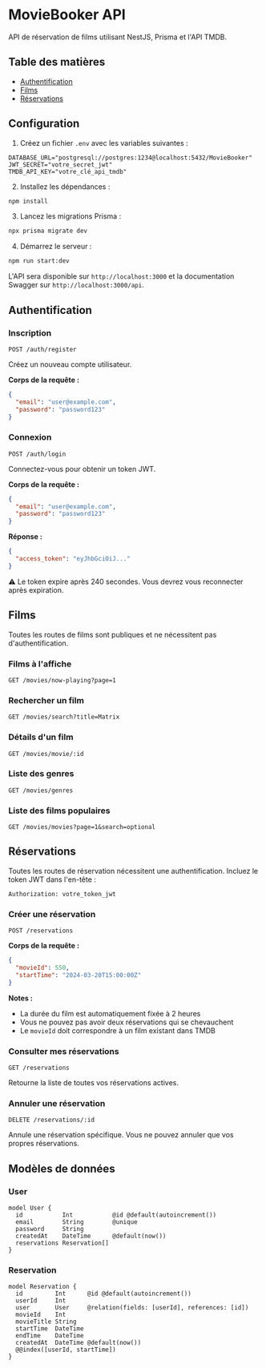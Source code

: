 # MovieBooker API

API de réservation de films utilisant NestJS, Prisma et l'API TMDB.

## Table des matières

- [Authentification](#authentification)
- [Films](#films)
- [Réservations](#réservations)

## Configuration

1. Créez un fichier `.env` avec les variables suivantes :

```env
DATABASE_URL="postgresql://postgres:1234@localhost:5432/MovieBooker"
JWT_SECRET="votre_secret_jwt"
TMDB_API_KEY="votre_clé_api_tmdb"
```

2. Installez les dépendances :

```bash
npm install
```

3. Lancez les migrations Prisma :

```bash
npx prisma migrate dev
```

4. Démarrez le serveur :

```bash
npm run start:dev
```

L'API sera disponible sur `http://localhost:3000` et la documentation Swagger sur `http://localhost:3000/api`.

## Authentification

### Inscription

```http
POST /auth/register
```

Créez un nouveau compte utilisateur.

**Corps de la requête :**

```json
{
  "email": "user@example.com",
  "password": "password123"
}
```

### Connexion

```http
POST /auth/login
```

Connectez-vous pour obtenir un token JWT.

**Corps de la requête :**

```json
{
  "email": "user@example.com",
  "password": "password123"
}
```

**Réponse :**

```json
{
  "access_token": "eyJhbGciOiJ..."
}
```

⚠️ Le token expire après 240 secondes. Vous devrez vous reconnecter après expiration.

## Films

Toutes les routes de films sont publiques et ne nécessitent pas d'authentification.

### Films à l'affiche

```http
GET /movies/now-playing?page=1
```

### Rechercher un film

```http
GET /movies/search?title=Matrix
```

### Détails d'un film

```http
GET /movies/movie/:id
```

### Liste des genres

```http
GET /movies/genres
```

### Liste des films populaires

```http
GET /movies/movies?page=1&search=optional
```

## Réservations

Toutes les routes de réservation nécessitent une authentification. Incluez le token JWT dans l'en-tête :

```http
Authorization: votre_token_jwt
```

### Créer une réservation

```http
POST /reservations
```

**Corps de la requête :**

```json
{
  "movieId": 550,
  "startTime": "2024-03-20T15:00:00Z"
}
```

**Notes :**

- La durée du film est automatiquement fixée à 2 heures
- Vous ne pouvez pas avoir deux réservations qui se chevauchent
- Le `movieId` doit correspondre à un film existant dans TMDB

### Consulter mes réservations

```http
GET /reservations
```

Retourne la liste de toutes vos réservations actives.

### Annuler une réservation

```http
DELETE /reservations/:id
```

Annule une réservation spécifique. Vous ne pouvez annuler que vos propres réservations.

## Modèles de données

### User

```prisma
model User {
  id           Int           @id @default(autoincrement())
  email        String        @unique
  password     String
  createdAt    DateTime      @default(now())
  reservations Reservation[]
}
```

### Reservation

```prisma
model Reservation {
  id         Int      @id @default(autoincrement())
  userId     Int
  user       User     @relation(fields: [userId], references: [id])
  movieId    Int
  movieTitle String
  startTime  DateTime
  endTime    DateTime
  createdAt  DateTime @default(now())
  @@index([userId, startTime])
}
```
